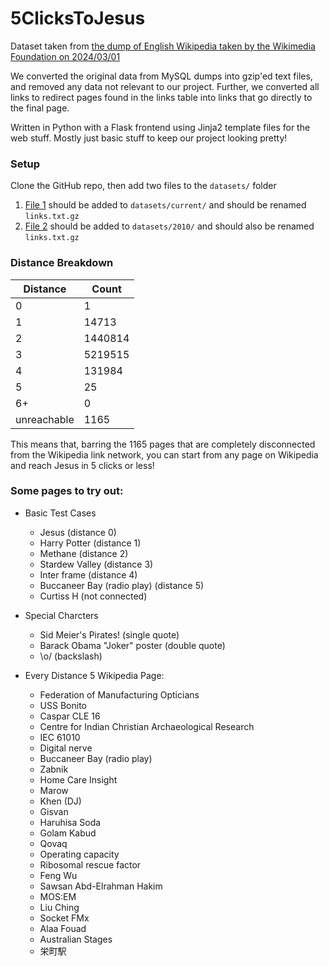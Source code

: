 # 5ClicksToJesus

Dataset taken from [the dump of English Wikipedia taken by the Wikimedia Foundation on 2024/03/01](https://dumps.wikimedia.org/enwiki/20240301/)

We converted the original data from MySQL dumps into gzip'ed text files, and removed any data not relevant to our project.
Further, we converted all links to redirect pages found in the links table into links that go directly to the final page.

Written in Python with a Flask frontend using Jinja2 template files for the web stuff. Mostly just basic stuff to keep
our project looking pretty!

### Setup

Clone the GitHub repo, then add two files to the `datasets/` folder

1. [File 1](https://drive.google.com/file/d/13WHgstLPo9A7YO-7ZKhb-RTVvVltovBP/view?usp=sharing) should be added to `datasets/current/` and should be renamed `links.txt.gz`
2. [File 2](https://drive.google.com/file/d/18fTUxN1QeKu_ofQwan-DPeLWXJuRCi7X/view?usp=sharing) should be added to `datasets/2010/` and should also be renamed `links.txt.gz`

### Distance Breakdown
|Distance|Count|
|---|---|
|0|1|
|1|14713|
|2|1440814|
|3|5219515|
|4|131984|
|5|25|
|6+|0|
|unreachable|1165|

This means that, barring the 1165 pages that are completely disconnected from the Wikipedia link network, you can start from any page on Wikipedia and reach Jesus in 5 clicks or less!

### Some pages to try out:
- Basic Test Cases
    - Jesus                               (distance 0)
    - Harry Potter                        (distance 1)
    - Methane                             (distance 2)
    - Stardew Valley                      (distance 3)
    - Inter frame                         (distance 4)
    - Buccaneer Bay (radio play)          (distance 5)
    - Curtiss H                           (not connected)

- Special Charcters
    - Sid Meier's Pirates!  (single quote)
    - Barack Obama "Joker" poster  (double quote)
    - \o/  (backslash)
    
- Every Distance 5 Wikipedia Page:
    - Federation of Manufacturing Opticians
    - USS Bonito
    - Caspar CLE 16
    - Centre for Indian Christian Archaeological Research
    - IEC 61010
    - Digital nerve
    - Buccaneer Bay (radio play)
    - Zabnik
    - Home Care Insight
    - Marow
    - Khen (DJ)
    - Gisvan
    - Haruhisa Soda
    - Golam Kabud
    - Qovaq
    - Operating capacity
    - Ribosomal rescue factor
    - Feng Wu
    - Sawsan Abd-Elrahman Hakim
    - MOS:EM
    - Liu Ching
    - Socket FMx
    - Alaa Fouad
    - Australian Stages
    - 栄町駅
